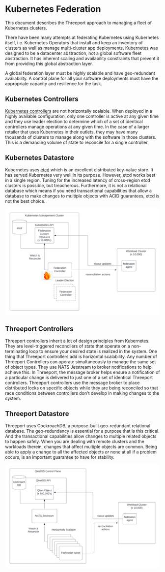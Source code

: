 # Kubernetes Federation

This document describes the Threeport approach to managing a fleet of Kubernetes
clusters.

There have been many attempts at federating Kubernetes using Kubernetes itself,
i.e. Kubernetes Operators that install and keep an inventory of clusters as well
as manage multi-cluster app deployments.  Kubernetes was designed to be a
datacenter abstraction, not a global software fleet abstraction.  It has
inherent scaling and availability constraints that prevent it from providing
this global abstraction layer.

A global federation layer must be highly scalable and have geo-redundant
availability.  A control plane for all your software deployments must have the
appropriate capacity and resilience for the task.

## Kubernetes Controllers

[Kubernetes controllers](https://kubernetes.io/docs/concepts/architecture/controller/)
are not horizontally scalable.  When deployed in a highly
available configuration, only one controller is active at any given time and
they use leader election to determine which of a set of identical controllers
manage operations at any given time.  In the case of a larger retailer that uses
Kubernetes in their outlets, they may have many thousands of clusters to manage
along with the software in those clusters.  This is a demanding volume of state
to reconcile for a single controller.

## Kubernetes Datastore

Kubernetes uses [etcd](https://etcd.io/) which is an excellent distributed
key-value store.  It has served Kubernetes very well in its purpose.  However,
etcd works best in a single region.  Tuning for the increased latency of
cross-region etcd clusters is possible, but treacherous.  Furthermore, it is not
a relational database which means if you need transactional capabilities that
allow a database to make changes to multiple objects with ACID guarantees, etcd
is not the best choice.

![Federating Kubernetes with Kubernetes](../img/KubernetesFederationWithKubernetes.png)

## Threeport Controllers

Threeport controllers inherit a lot of design principles from Kubernetes.  They
are level-triggered reconcilers of state that operate on a non-terminating loop
to ensure your desired state is realized in the system.  One thing that
Threeport controllers add is horizontal scalability.  Any number of Threeport
Controllers can operate simultaneously to manage the same set of object types.
They use NATS Jetstream to broker notifications to help achieve this.  In
Threeport, the message broker helps ensure a notification of a particular change
is delivered to just one of a set of identical Threeport controllers.  Threeport
controllers use the message broker to place distributed locks on specific objects while they are
being reconciled so that race conditions between controllers don't develop in making
changes to the system.

## Threeport Datastore

Threeport uses CockroachDB, a purpose-built geo-redundant relational database.  The
geo-redundancy is essential for a purpose that is this critical.  And the
transactional capabilities allow changes to multiple related objects to happen
safely.  When you are dealing with remote clusters and the workloads therein,
changes that affect multiple objects are common.  Being able to apply a change
to all the affected objects _or_ none at all if a problem occurs, is an
important guarantee to have for stability.

![Federating Kubernetes with Threeport](../img/KubernetesFederationWithThreeport.png)

